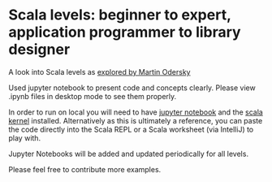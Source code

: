 # Scala levels: beginner to expert, application programmer to library designer
A look into Scala levels as <a href="#" onclick='window.open("http://www.scala-lang.org/old/node/8610");return false;'>explored by Martin Odersky</a>

Used jupyter notebook to present code and concepts clearly. Please view .ipynb files in desktop mode to see them properly.

In order to run on local you will need to have <a href="http://jupyter.readthedocs.io/en/latest/install.html" target="_blank">jupyter notebook</a> and the <a href="https://github.com/alexarchambault/jupyter-scala" target="_blank">scala kernel</a> installed. 
Alternatively as this is ultimately a reference, you can paste the code directly into the Scala REPL or a Scala worksheet (via IntelliJ) to play with. 

Jupyter Notebooks will be added and updated periodically for all levels. 

Please feel free to contribute more examples.

